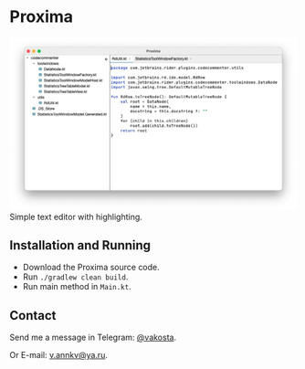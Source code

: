 # Proxima
![logo](./img/demo.png)
Simple text editor with highlighting.

## Installation and Running

- Download the Proxima source code.
- Run `./gradlew clean build`.
- Run main method in `Main.kt`.

## Contact

Send me a message in Telegram: [@vakosta](https://t.me/vakosta).

Or E-mail: [v.annkv@ya.ru](mailto:v.annkv@ya.ru).
